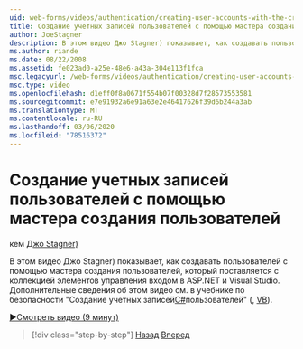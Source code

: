 ```yaml
---
uid: web-forms/videos/authentication/creating-user-accounts-with-the-create-user-wizard
title: Создание учетных записей пользователей с помощью мастера создания пользователей | Документация Майкрософт
author: JoeStagner
description: В этом видео Джо Stagner) показывает, как создавать пользователей с помощью мастера создания пользователей, который поставляется с коллекцией элементов управления входом в ASP.NET и Visual Studio. Е...
ms.author: riande
ms.date: 08/22/2008
ms.assetid: fe023ad0-a25e-48e6-a43a-304e113f1fca
msc.legacyurl: /web-forms/videos/authentication/creating-user-accounts-with-the-create-user-wizard
msc.type: video
ms.openlocfilehash: d1eff0f8a0671f554b07f00328d7f28573553581
ms.sourcegitcommit: e7e91932a6e91a63e2e46417626f39d6b244a3ab
ms.translationtype: MT
ms.contentlocale: ru-RU
ms.lasthandoff: 03/06/2020
ms.locfileid: "78516372"
---
```

# <a name="creating-user-accounts-with-the-create-user-wizard"></a>Создание учетных записей пользователей с помощью мастера создания пользователей

кем [Джо Stagner)](https://github.com/JoeStagner)

В этом видео Джо Stagner) показывает, как создавать пользователей с помощью мастера создания пользователей, который поставляется с коллекцией элементов управления входом в ASP.NET и Visual Studio. Дополнительные сведения об этом видео см. в учебнике по безопасности "Создание учетных записей[C#](../../overview/older-versions-security/membership/creating-user-accounts-cs.md)пользователей" (, [VB](../../overview/older-versions-security/membership/creating-user-accounts-vb.md)).

[&#9654;Смотреть видео (9 минут)](https://channel9.msdn.com/Blogs/ASP-NET-Site-Videos/creating-user-accounts-with-the-create-user-wizard)

> [!div class="step-by-step"]
> [Назад](changing-membership-settings-in-the-default-membership-schema.md)
> [Вперед](creating-user-accounts-programmatically.md)
